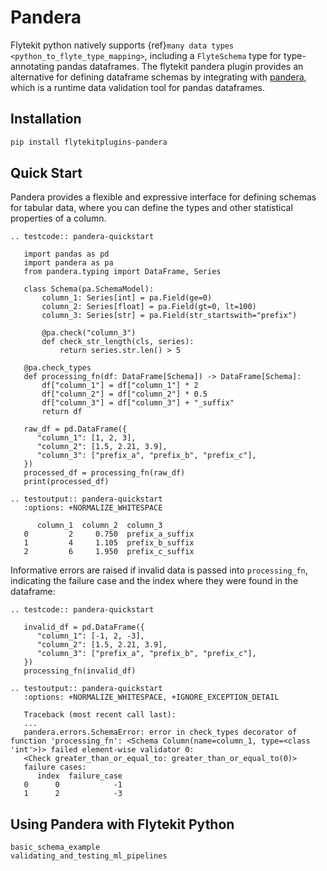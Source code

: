 # Pandera



Flytekit python natively supports {ref}`many data types <python_to_flyte_type_mapping>`,
including a `FlyteSchema` type for
type-annotating pandas dataframes. The flytekit pandera plugin provides an alternative for
defining dataframe schemas by integrating with [pandera](https://pandera.readthedocs.io/en/stable/),
which is a runtime data validation tool for pandas dataframes.

## Installation

```bash
pip install flytekitplugins-pandera
```

## Quick Start

Pandera provides a flexible and expressive interface for defining schemas for
tabular data, where you can define the types and other statistical properties
of a column.

```{eval-rst}
.. testcode:: pandera-quickstart

   import pandas as pd
   import pandera as pa
   from pandera.typing import DataFrame, Series

   class Schema(pa.SchemaModel):
       column_1: Series[int] = pa.Field(ge=0)
       column_2: Series[float] = pa.Field(gt=0, lt=100)
       column_3: Series[str] = pa.Field(str_startswith="prefix")

       @pa.check("column_3")
       def check_str_length(cls, series):
           return series.str.len() > 5

   @pa.check_types
   def processing_fn(df: DataFrame[Schema]) -> DataFrame[Schema]:
       df["column_1"] = df["column_1"] * 2
       df["column_2"] = df["column_2"] * 0.5
       df["column_3"] = df["column_3"] + "_suffix"
       return df

   raw_df = pd.DataFrame({
      "column_1": [1, 2, 3],
      "column_2": [1.5, 2.21, 3.9],
      "column_3": ["prefix_a", "prefix_b", "prefix_c"],
   })
   processed_df = processing_fn(raw_df)
   print(processed_df)
```

```{eval-rst}
.. testoutput:: pandera-quickstart
   :options: +NORMALIZE_WHITESPACE

      column_1  column_2  column_3
   0         2     0.750  prefix_a_suffix
   1         4     1.105  prefix_b_suffix
   2         6     1.950  prefix_c_suffix
```

Informative errors are raised if invalid data is passed into `processing_fn`,
indicating the failure case and the index where they were found in the dataframe:

```{eval-rst}
.. testcode:: pandera-quickstart

   invalid_df = pd.DataFrame({
      "column_1": [-1, 2, -3],
      "column_2": [1.5, 2.21, 3.9],
      "column_3": ["prefix_a", "prefix_b", "prefix_c"],
   })
   processing_fn(invalid_df)
```

```{eval-rst}
.. testoutput:: pandera-quickstart
   :options: +NORMALIZE_WHITESPACE, +IGNORE_EXCEPTION_DETAIL

   Traceback (most recent call last):
   ...
   pandera.errors.SchemaError: error in check_types decorator of function 'processing_fn': <Schema Column(name=column_1, type=<class 'int'>)> failed element-wise validator 0:
   <Check greater_than_or_equal_to: greater_than_or_equal_to(0)>
   failure cases:
      index  failure_case
   0      0            -1
   1      2            -3

```

## Using Pandera with Flytekit Python

```{auto-examples-toc}
basic_schema_example
validating_and_testing_ml_pipelines
```
